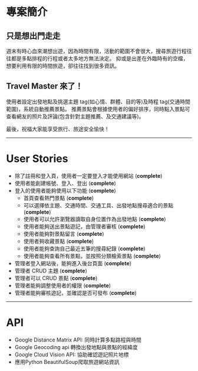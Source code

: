# 專案簡介

## 只是想出門走走

週末有時心血來潮想出遊，因為時間有限，活動的範圍不會很大，搜尋旅遊行程往往都是多點排程的行程或者太多地方無法決定。 抑或是出差在外臨時有的空檔，想要利用有限的時間旅遊，卻往往找到很多資訊。

## Travel Master 來了！

使用者設定出發地點及挑選主題 tag(如心情、群體、目的等)及時程 tag(交通時間範圍)，系統自動推薦景點。 推薦景點會根據使用者的偏好排序，同時點入景點可查看網友的照片及評論(包含針對主題推薦、及交通建議等)。

最後，祝福大家能享受旅行、旅途安全愉快！

---

# User Stories

- 除了註冊和登入頁，使用者一定要登入才能使用網站 (**complete**)
- 使用者能創建帳號、登入、登出 (**complete**)
- 登入的使用者能夠使用以下功能 (**complete**)
  - 首頁查看熱門景點 (**complete**)
  - 可以選擇依主題、交通時間、交通工具、出發地點搜尋適合的景點 (**complete**)
  - 使用者可以允許瀏覽器讀取自身位置作為出發地點 (**complete**)
  - 使用者能夠送出景點遊記，由管理者審核 (**complete**)
  - 使用者能夠對景點留言 (**complete**)
  - 使用者夠收藏景點 (**complete**)
  - 使用者能夠查詢自己最近五筆的搜尋紀錄 (**complete**)
  - 使用者能夠查看所有景點，並按照分類檢索景點 (**complete**)
- 管理者登入網站後，能夠進入後台頁面 (**complete**)
- 管理者 CRUD 主題 (**complete**)
- 管理者可以 CRUD 景點 (**complete**)
- 管理者能夠調整使用者的權限 (**complete**)
- 管理者能夠審核遊記，並確認是否可發布 (**complete**)

---

# API

- Google Distance Matrix API: 同時計算多點路程與時間
- Google Geocoding api 轉換出發地點與景點的經緯度
- Google Cloud Vision API: 協助確認遊記照片地標
- 應用Python BeautifulSoup爬取旅遊網站資訊

